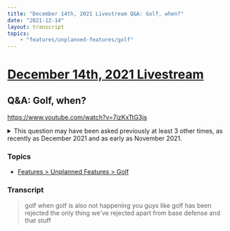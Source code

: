 ```yaml
---
title: "December 14th, 2021 Livestream Q&A: Golf, when?"
date: "2021-12-14"
layout: transcript
topics:
    - "features/unplanned-features/golf"
---
```

# [December 14th, 2021 Livestream](../2021-12-14.md)
## Q&A: Golf, when?
https://www.youtube.com/watch?v=7izKxTtG3js
<details>
<summary>This question may have been asked previously at least 3 other times, as recently as December 2021 and as early as November 2021.</summary>

* [December 7th, 2021 Livestream Q&A: When's Golf?](./yt-hhZq5M3I8Io.md) [https://www.youtube.com/watch?v=hhZq5M3I8Io](https://www.youtube.com/watch?v=hhZq5M3I8Io)
* [November 23rd, 2021 Livestream Q&A: Golf, when?](./yt-iVDRQg_aWpU,5188.73288641358,5195.520066.md) [https://youtube.com/clip/UgkxtKr3YShULCOATqNTspPVmbJ_hDuQi765](https://youtube.com/clip/UgkxtKr3YShULCOATqNTspPVmbJ_hDuQi765)
* [November 9th, 2021 Livestream Q&A: Golf, when?](./yt-kYn6eCYtK6w.md) [https://www.youtube.com/watch?v=kYn6eCYtK6w](https://www.youtube.com/watch?v=kYn6eCYtK6w)
</details>


### Topics
* [Features > Unplanned Features > Golf](../topics/features/unplanned-features/golf.md)

### Transcript

> golf when golf is also not happening you guys like golf has been rejected the only thing we've rejected apart from base defense and that stuff
